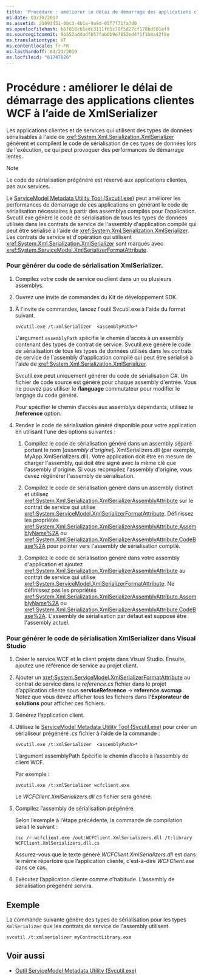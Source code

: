 ```yaml
---
title: 'Procédure : améliorer le délai de démarrage des applications clientes WCF à l’aide de XmlSerializer'
ms.date: 03/30/2017
ms.assetid: 21093451-0bc3-4b1a-9a9d-05f7f71fa7d0
ms.openlocfilehash: b6f010cb5edc3111f05c78f5d27cf178bd501ef9
ms.sourcegitcommit: 9b552addadfb57fab0b9e7852ed4f1f1b8a42f8e
ms.translationtype: HT
ms.contentlocale: fr-FR
ms.lasthandoff: 04/23/2019
ms.locfileid: "61747626"
---
```

# <a name="how-to-improve-the-startup-time-of-wcf-client-applications-using-the-xmlserializer"></a>Procédure : améliorer le délai de démarrage des applications clientes WCF à l’aide de XmlSerializer
Les applications clientes et de services qui utilisent des types de données sérialisables à l'aide de <xref:System.Xml.Serialization.XmlSerializer> génèrent et compilent le code de sérialisation de ces types de données lors de l'exécution, ce qui peut provoquer des performances de démarrage lentes.  
  
> [!NOTE]
>  Le code de sérialisation prégénéré est réservé aux applications clientes, pas aux services.  
  
 Le [ServiceModel Metadata Utility Tool (Svcutil.exe)](../../../../docs/framework/wcf/servicemodel-metadata-utility-tool-svcutil-exe.md) peut améliorer les performances de démarrage de ces applications en générant le code de sérialisation nécessaires à partir des assemblys compilés pour l’application. Svcutil.exe génère le code de sérialisation de tous les types de données utilisés dans les contrats de service de l'assembly d'application compilé qui peut être sérialisé à l'aide de <xref:System.Xml.Serialization.XmlSerializer>. Les contrats de service et d'opération qui utilisent <xref:System.Xml.Serialization.XmlSerializer> sont marqués avec <xref:System.ServiceModel.XmlSerializerFormatAttribute>.  
  
### <a name="to-generate-xmlserializer-serialization-code"></a>Pour générer du code de sérialisation XmlSerializer.  
  
1. Compilez votre code de service ou client dans un ou plusieurs assemblys.  
  
2. Ouvrez une invite de commandes du Kit de développement SDK.  
  
3. À l'invite de commandes, lancez l'outil Svcutil.exe à l'aide du format suivant.  
  
    ```  
    svcutil.exe /t:xmlSerializer  <assemblyPath>*  
    ```  
  
     L'argument `assemblyPath` spécifie le chemin d'accès à un assembly contenant des types de contrat de service. Svcutil.exe génère le code de sérialisation de tous les types de données utilisés dans les contrats de service de l'assembly d'application compilé qui peut être sérialisé à l'aide de <xref:System.Xml.Serialization.XmlSerializer>.  
  
     Svcutil.exe peut uniquement générer du code de sérialisation C#. Un fichier de code source est généré pour chaque assembly d'entrée. Vous ne pouvez pas utiliser le **/language** commutateur pour modifier le langage du code généré.  
  
     Pour spécifier le chemin d’accès aux assemblys dépendants, utilisez le **/reference** option.  
  
4. Rendez le code de sérialisation généré disponible pour votre application en utilisant l'une des options suivantes :  
  
    1. Compilez le code de sérialisation généré dans un assembly séparé portant le nom [*assembly d’origine*]. XmlSerializers.dll (par exemple, MyApp.XmlSerializers.dll). Votre application doit être en mesure de charger l'assembly, qui doit être signé avec la même clé que l'assembly d'origine. Si vous recompilez l'assembly d'origine, vous devez régénérer l'assembly de sérialisation.  
  
    2. Compilez le code de sérialisation généré dans un assembly distinct et utilisez <xref:System.Xml.Serialization.XmlSerializerAssemblyAttribute> sur le contrat de service qui utilise <xref:System.ServiceModel.XmlSerializerFormatAttribute>. Définissez les propriétés <xref:System.Xml.Serialization.XmlSerializerAssemblyAttribute.AssemblyName%2A> ou <xref:System.Xml.Serialization.XmlSerializerAssemblyAttribute.CodeBase%2A> pour pointer vers l'assembly de sérialisation compilé.  
  
    3. Compilez le code de sérialisation généré dans votre assembly d'application et ajoutez <xref:System.Xml.Serialization.XmlSerializerAssemblyAttribute> au contrat de service qui utilise <xref:System.ServiceModel.XmlSerializerFormatAttribute>. Ne définissez pas les propriétés <xref:System.Xml.Serialization.XmlSerializerAssemblyAttribute.AssemblyName%2A> ou <xref:System.Xml.Serialization.XmlSerializerAssemblyAttribute.CodeBase%2A>. L'assembly de sérialisation par défaut est supposé être l'assembly actuel.  
  
### <a name="to-generate-xmlserializer-serialization-code-in-visual-studio"></a>Pour générer le code de sérialisation XmlSerializer dans Visual Studio  
  
1. Créer le service WCF et le client projets dans Visual Studio. Ensuite, ajoutez une référence de service au projet client.  
  
2. Ajouter un <xref:System.ServiceModel.XmlSerializerFormatAttribute> au contrat de service dans le *reference.cs* fichier dans le projet d’application cliente sous **serviceReference** -> **reference.svcmap** . Notez que vous devez afficher tous les fichiers dans **l’Explorateur de solutions** pour afficher ces fichiers.  
  
3. Générez l’application client.  
  
4. Utilisez le [ServiceModel Metadata Utility Tool (Svcutil.exe)](../../../../docs/framework/wcf/servicemodel-metadata-utility-tool-svcutil-exe.md) pour créer un sérialiseur prégénéré *.cs* fichier à l’aide de la commande :  
  
    ```  
    svcutil.exe /t:xmlSerializer  <assemblyPath>*  
    ```  
  
     L’argument assemblyPath Spécifie le chemin d’accès à l’assembly de client WCF.  
  
     Par exemple :  
  
    ```  
    svcutil.exe /t:xmlSerializer wcfclient.exe  
    ```  
  
     Le *WCFClient.XmlSerializers.dll.cs* fichier sera généré.  
  
5. Compilez l’assembly de sérialisation prégénéré.  
  
     Selon l’exemple à l’étape précédente, la commande de compilation serait le suivant :  
  
    ```  
    csc /r:wcfclient.exe /out:WCFClient.XmlSerializers.dll /t:library WCFClient.XmlSerializers.dll.cs  
    ```  
  
     Assurez-vous que le texte généré *WCFClient.XmlSerializers.dll* est dans le même répertoire que l’application cliente, c'est-à-dire *WCFClient.exe* dans ce cas.  
  
6. Exécutez l’application cliente comme d’habitude. L’assembly de sérialisation prégénéré servira.  
  
## <a name="example"></a>Exemple  
 La commande suivante génère des types de sérialisation pour les types `XmlSerializer` que les contrats de service de l'assembly utilisent.  
  
```  
svcutil /t:xmlserializer myContractLibrary.exe  
```  
  
## <a name="see-also"></a>Voir aussi

- [Outil ServiceModel Metadata Utility (Svcutil.exe)](../../../../docs/framework/wcf/servicemodel-metadata-utility-tool-svcutil-exe.md)
